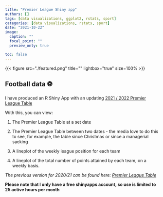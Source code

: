 ```yaml
---
title: "Premier League Shiny app"
authors: []
tags: [data visualizations, ggplot2, rstats, sport]
categories: [data visualizations, rstats, sport]
date: "2021-10-22"
image:
  caption: ""
  focal_point: ""
  preview_only: true

toc: false
---
```

{{< figure src="./featured.png" title="" lightbox="true" size=100% >}}

## Football data :soccer:

I have produced an R Shiny App with an updating [2021 / 2022 Premier League Table](https://jamie-hudson.shinyapps.io/premier-league-table-2021-22/) 

With this, you can view:

1) The Premier League Table at a set date

2) The Premier League Table between two dates - the media love to do this to see, for example, the table since Christmas or since a managerial sacking

3) A lineplot of the weekly league position for each team

4) A lineplot of the total number of points attained by each team, on a weekly basis. 

*The previous version for 2020/21 can be found here: [Premier League Table](https://jamie-hudson.shinyapps.io/premier-league-table/)*

**Please note that I only have a free shinyapps account, so use is limited to 25 active hours per month**